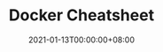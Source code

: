 ---
title: Docker Cheatsheet
date: "2021-01-13T00:00:00+08:00"
cover: "cover.png"
tags: 
  - docker
  - container
  - cheatsheet
keywords: 
  - docker
  - container
  - cheatsheet
description: ""
showFullContent: false
readingTime: false
---